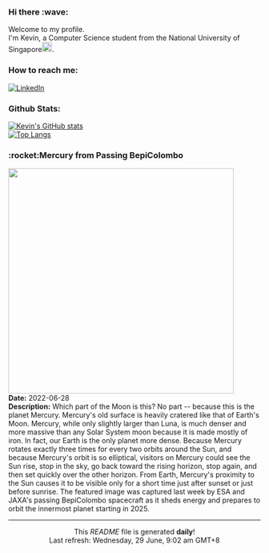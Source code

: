 <h3>Hi there :wave:</h3>

Welcome to my profile.   
I'm Kevin, a Computer Science student from the National University of Singapore<img src="https://img.icons8.com/color/96/000000/singapore-circular.png" width="20px"/>.</p>

<h3>How to reach me: </h3>
<a href="https://www.linkedin.com/in/kevin-foong/"><img alt="LinkedIn" src="https://img.shields.io/badge/linkedin-%230077B5.svg?&style=for-the-badge&logo=linkedin&logoColor=white" /></a> 

<h3>Github Stats: </h3> 

[![Kevin's GitHub stats](https://github-readme-stats.vercel.app/api?username=kevin9foong&theme=tokyonight)](https://github.com/anuraghazra/github-readme-stats) <br/>
[![Top Langs](https://github-readme-stats.vercel.app/api/top-langs/?username=kevin9foong&layout=compact&theme=tokyonight)](https://github.com/anuraghazra/github-readme-stats)

<h3>:rocket:Mercury from Passing BepiColombo</h3> 
<img width="450" src="https:&#x2F;&#x2F;apod.nasa.gov&#x2F;apod&#x2F;image&#x2F;2206&#x2F;Mercury_BepiColombo_2049.jpg" /><br/>
<b>Date:</b> 2022-06-28<br/>
<b>Description:</b> Which part of the Moon is this?  No part -- because this is the planet Mercury.  Mercury&#39;s old surface is heavily cratered like that of Earth&#39;s Moon.  Mercury, while only slightly larger than Luna, is much denser and more massive than any Solar System moon because it is made mostly of iron.  In fact, our Earth is the only planet more dense.  Because Mercury rotates exactly three times for every two orbits around the Sun, and because Mercury&#39;s orbit is so elliptical, visitors on Mercury could see the Sun rise, stop in the sky, go back toward the rising horizon, stop again, and then set quickly over the other horizon.  From Earth, Mercury&#39;s proximity to the Sun causes it to be visible only for a short time just after sunset or just before sunrise. The featured image was captured last week by ESA and JAXA&#39;s passing BepiColombo spacecraft as it sheds energy and prepares to orbit the innermost planet starting in 2025.<br/>

------------
<p align="center">This <i>README</i> file is generated <b>daily</b>!</br>
Last refresh: Wednesday, 29 June, 9:02 am GMT+8<br />